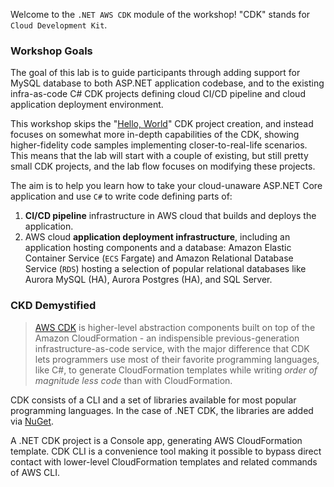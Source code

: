<!--
+++
title = "CDK Module Overview"
date = 2019-10-12T18:06:59-04:00
weight = 10
+++
-->
Welcome to the `.NET AWS CDK` module of the workshop! "CDK" stands for `Cloud Development Kit`.

### Workshop Goals

The goal of this lab is to guide participants through adding support for MySQL database to both ASP.NET application codebase, and to the existing infra-as-code C# CDK projects defining cloud CI/CD pipeline and cloud application deployment environment. 

This workshop skips the "[Hello, World](https://docs.aws.amazon.com/cdk/latest/guide/getting_started.html)" CDK project creation, and instead focuses on somewhat more in-depth capabilities of the CDK, showing higher-fidelity code samples implementing closer-to-real-life scenarios. This means that the lab will start with a couple of existing, but still pretty small CDK projects, and the lab flow focuses on modifying these projects.

The aim is to help you learn how to take your cloud-unaware ASP.NET Core application and use `C#` to write code defining parts of:

1. **CI/CD pipeline** infrastructure in AWS cloud that builds and deploys the application.
2. AWS cloud **application deployment infrastructure**, including an application hosting components and a database: Amazon Elastic Container Service (`ECS` Fargate) and Amazon Relational Database Service (`RDS`) hosting a selection of popular relational databases like Aurora MySQL (HA), Aurora Postgres (HA), and SQL Server.

### CKD Demystified

> [AWS CDK](https://docs.aws.amazon.com/cdk/latest/guide/home.html) is higher-level abstraction components built on top of the Amazon CloudFormation - an indispensible previous-generation infrastructure-as-code service, with the major difference  that CDK lets programmers use most of their favorite programming languages, like C#, to generate CloudFormation templates while writing *order of magnitude less code* than with CloudFormation.

CDK consists of a CLI and a set of libraries available for most popular programming languages. In the case of .NET CDK, the libraries are added via [NuGet](https://www.nuget.org/packages/Amazon.CDK/).

A .NET CDK project is a Console app, generating AWS CloudFormation template. CDK CLI is a convenience tool making it possible to bypass direct contact with lower-level CloudFormation templates and related commands of AWS CLI.
